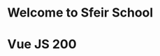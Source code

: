 <!-- .slide: class="first-slide" sfeir-level="2" sfeir-techno="Vue JS" -->
# **Welcome to Sfeir School**
# **Vue JS 200**

